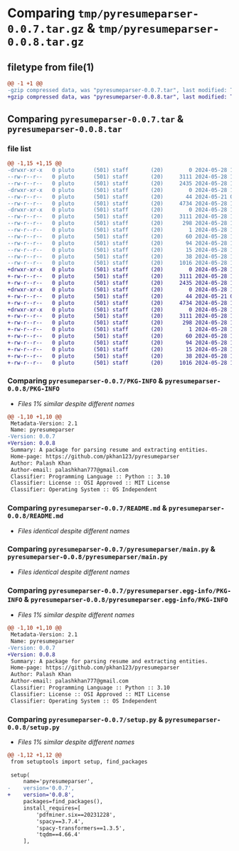 # Comparing `tmp/pyresumeparser-0.0.7.tar.gz` & `tmp/pyresumeparser-0.0.8.tar.gz`

## filetype from file(1)

```diff
@@ -1 +1 @@
-gzip compressed data, was "pyresumeparser-0.0.7.tar", last modified: Tue May 28 12:36:24 2024, max compression
+gzip compressed data, was "pyresumeparser-0.0.8.tar", last modified: Tue May 28 12:45:27 2024, max compression
```

## Comparing `pyresumeparser-0.0.7.tar` & `pyresumeparser-0.0.8.tar`

### file list

```diff
@@ -1,15 +1,15 @@
-drwxr-xr-x   0 pluto      (501) staff       (20)        0 2024-05-28 12:36:24.776125 pyresumeparser-0.0.7/
--rw-r--r--   0 pluto      (501) staff       (20)     3111 2024-05-28 12:36:24.774981 pyresumeparser-0.0.7/PKG-INFO
--rw-r--r--   0 pluto      (501) staff       (20)     2435 2024-05-28 12:32:46.000000 pyresumeparser-0.0.7/README.md
-drwxr-xr-x   0 pluto      (501) staff       (20)        0 2024-05-28 12:36:24.767076 pyresumeparser-0.0.7/pyresumeparser/
--rw-r--r--   0 pluto      (501) staff       (20)       44 2024-05-21 07:40:09.000000 pyresumeparser-0.0.7/pyresumeparser/__init__.py
--rw-r--r--   0 pluto      (501) staff       (20)     4734 2024-05-28 12:33:59.000000 pyresumeparser-0.0.7/pyresumeparser/main.py
-drwxr-xr-x   0 pluto      (501) staff       (20)        0 2024-05-28 12:36:24.772648 pyresumeparser-0.0.7/pyresumeparser.egg-info/
--rw-r--r--   0 pluto      (501) staff       (20)     3111 2024-05-28 12:36:24.000000 pyresumeparser-0.0.7/pyresumeparser.egg-info/PKG-INFO
--rw-r--r--   0 pluto      (501) staff       (20)      298 2024-05-28 12:36:24.000000 pyresumeparser-0.0.7/pyresumeparser.egg-info/SOURCES.txt
--rw-r--r--   0 pluto      (501) staff       (20)        1 2024-05-28 12:36:24.000000 pyresumeparser-0.0.7/pyresumeparser.egg-info/dependency_links.txt
--rw-r--r--   0 pluto      (501) staff       (20)       60 2024-05-28 12:36:24.000000 pyresumeparser-0.0.7/pyresumeparser.egg-info/entry_points.txt
--rw-r--r--   0 pluto      (501) staff       (20)       94 2024-05-28 12:36:24.000000 pyresumeparser-0.0.7/pyresumeparser.egg-info/requires.txt
--rw-r--r--   0 pluto      (501) staff       (20)       15 2024-05-28 12:36:24.000000 pyresumeparser-0.0.7/pyresumeparser.egg-info/top_level.txt
--rw-r--r--   0 pluto      (501) staff       (20)       38 2024-05-28 12:36:24.776394 pyresumeparser-0.0.7/setup.cfg
--rw-r--r--   0 pluto      (501) staff       (20)     1016 2024-05-28 12:34:54.000000 pyresumeparser-0.0.7/setup.py
+drwxr-xr-x   0 pluto      (501) staff       (20)        0 2024-05-28 12:45:27.705785 pyresumeparser-0.0.8/
+-rw-r--r--   0 pluto      (501) staff       (20)     3111 2024-05-28 12:45:27.704624 pyresumeparser-0.0.8/PKG-INFO
+-rw-r--r--   0 pluto      (501) staff       (20)     2435 2024-05-28 12:32:46.000000 pyresumeparser-0.0.8/README.md
+drwxr-xr-x   0 pluto      (501) staff       (20)        0 2024-05-28 12:45:27.696415 pyresumeparser-0.0.8/pyresumeparser/
+-rw-r--r--   0 pluto      (501) staff       (20)       44 2024-05-21 07:40:09.000000 pyresumeparser-0.0.8/pyresumeparser/__init__.py
+-rw-r--r--   0 pluto      (501) staff       (20)     4734 2024-05-28 12:33:59.000000 pyresumeparser-0.0.8/pyresumeparser/main.py
+drwxr-xr-x   0 pluto      (501) staff       (20)        0 2024-05-28 12:45:27.702287 pyresumeparser-0.0.8/pyresumeparser.egg-info/
+-rw-r--r--   0 pluto      (501) staff       (20)     3111 2024-05-28 12:45:27.000000 pyresumeparser-0.0.8/pyresumeparser.egg-info/PKG-INFO
+-rw-r--r--   0 pluto      (501) staff       (20)      298 2024-05-28 12:45:27.000000 pyresumeparser-0.0.8/pyresumeparser.egg-info/SOURCES.txt
+-rw-r--r--   0 pluto      (501) staff       (20)        1 2024-05-28 12:45:27.000000 pyresumeparser-0.0.8/pyresumeparser.egg-info/dependency_links.txt
+-rw-r--r--   0 pluto      (501) staff       (20)       60 2024-05-28 12:45:27.000000 pyresumeparser-0.0.8/pyresumeparser.egg-info/entry_points.txt
+-rw-r--r--   0 pluto      (501) staff       (20)       94 2024-05-28 12:45:27.000000 pyresumeparser-0.0.8/pyresumeparser.egg-info/requires.txt
+-rw-r--r--   0 pluto      (501) staff       (20)       15 2024-05-28 12:45:27.000000 pyresumeparser-0.0.8/pyresumeparser.egg-info/top_level.txt
+-rw-r--r--   0 pluto      (501) staff       (20)       38 2024-05-28 12:45:27.706085 pyresumeparser-0.0.8/setup.cfg
+-rw-r--r--   0 pluto      (501) staff       (20)     1016 2024-05-28 12:41:51.000000 pyresumeparser-0.0.8/setup.py
```

### Comparing `pyresumeparser-0.0.7/PKG-INFO` & `pyresumeparser-0.0.8/PKG-INFO`

 * *Files 1% similar despite different names*

```diff
@@ -1,10 +1,10 @@
 Metadata-Version: 2.1
 Name: pyresumeparser
-Version: 0.0.7
+Version: 0.0.8
 Summary: A package for parsing resume and extracting entities.
 Home-page: https://github.com/pkhan123/pyresumeparser
 Author: Palash Khan
 Author-email: palashkhan777@gmail.com
 Classifier: Programming Language :: Python :: 3.10
 Classifier: License :: OSI Approved :: MIT License
 Classifier: Operating System :: OS Independent
```

### Comparing `pyresumeparser-0.0.7/README.md` & `pyresumeparser-0.0.8/README.md`

 * *Files identical despite different names*

### Comparing `pyresumeparser-0.0.7/pyresumeparser/main.py` & `pyresumeparser-0.0.8/pyresumeparser/main.py`

 * *Files identical despite different names*

### Comparing `pyresumeparser-0.0.7/pyresumeparser.egg-info/PKG-INFO` & `pyresumeparser-0.0.8/pyresumeparser.egg-info/PKG-INFO`

 * *Files 1% similar despite different names*

```diff
@@ -1,10 +1,10 @@
 Metadata-Version: 2.1
 Name: pyresumeparser
-Version: 0.0.7
+Version: 0.0.8
 Summary: A package for parsing resume and extracting entities.
 Home-page: https://github.com/pkhan123/pyresumeparser
 Author: Palash Khan
 Author-email: palashkhan777@gmail.com
 Classifier: Programming Language :: Python :: 3.10
 Classifier: License :: OSI Approved :: MIT License
 Classifier: Operating System :: OS Independent
```

### Comparing `pyresumeparser-0.0.7/setup.py` & `pyresumeparser-0.0.8/setup.py`

 * *Files 1% similar despite different names*

```diff
@@ -1,12 +1,12 @@
 from setuptools import setup, find_packages
 
 setup(
     name='pyresumeparser',
-    version='0.0.7',
+    version='0.0.8',
     packages=find_packages(),
     install_requires=[
         'pdfminer.six==20231228',
         'spacy==3.7.4',
         'spacy-transformers==1.3.5',
         'tqdm==4.66.4'
     ],
```

